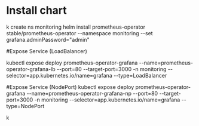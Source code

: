 # Install chart

k create ns monitoring
helm install prometheus-operator stable/prometheus-operator  --namespace monitoring --set grafana.adminPassword="admin"

#Expose Service (LoadBalancer)

kubectl expose deploy prometheus-operator-grafana --name=prometheus-operator-grafana-lb --port=80 --target-port=3000 -n monitoring --selector=app.kubernetes.io/name=grafana --type=LoadBalancer

#Expose Service (NodePort)
kubectl expose deploy prometheus-operator-grafana --name=prometheus-operator-grafana-np --port=80 --target-port=3000 -n monitoring --selector=app.kubernetes.io/name=grafana --type=NodePort



k
